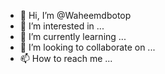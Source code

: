- 👋 Hi, I’m @Waheemdbotop
- 👀 I’m interested in ...
- 🌱 I’m currently learning ...
- 💞️ I’m looking to collaborate on ...
- 📫 How to reach me ...

<!---
Waheemdbotop/Waheemdbotop is a ✨ special ✨ repository because its `README.md` (this file) appears on your GitHub profile.
You can click the Preview link to take a look at your changes.
--->
